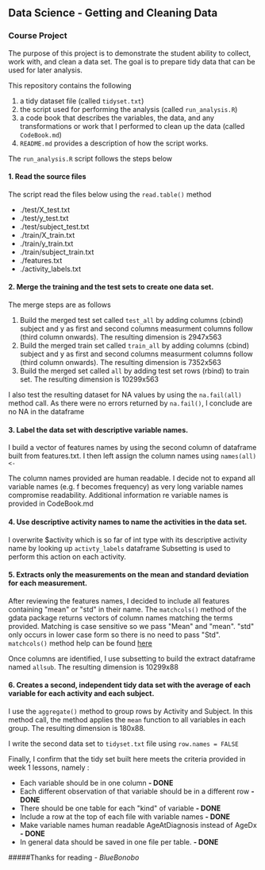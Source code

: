 ## Data Science - Getting and Cleaning Data
### Course Project

The purpose of this project is to demonstrate the student ability to collect, work with, and clean a data set. 
The goal is to prepare tidy data that can be used for later analysis. 

This repository contains the following
   1. a tidy dataset file (called `tidyset.txt`) 
   2. the script used for performing the analysis (called `run_analysis.R`) 
   3. a code book that describes the variables, the data, and any transformations or work that I performed to clean up the data (called `CodeBook.md`)
   4. `README.md` provides a description of how the script works. 

The `run_analysis.R` script follows the steps below 

#### 1. Read the source files

The script read the files below using the `read.table()` method 
- ./test/X_test.txt
- ./test/y_test.txt
- ./test/subject_test.txt
- ./train/X_train.txt
- ./train/y_train.txt
- ./train/subject_train.txt
- ./features.txt
- ./activity_labels.txt

#### 2. Merge the training and the test sets to create one data set.  

The merge steps are as follows

1. Build the merged test set called `test_all` by adding columns (cbind) subject and y as first and second columns measurment columns follow (third column onwards). The resulting dimension is 2947x563
2. Build the merged train set called `train_all` by adding columns (cbind) subject and y as first and second columns measurment columns follow (third column onwards). The resulting dimension is 7352x563
3. Build the merged set called `all` by adding test set rows (rbind) to train set. The resulting dimension is 10299x563

I also test the resulting dataset for NA values by using the `na.fail(all)` method call.
As there were no errors returned by `na.fail()`, I conclude are no NA in the dataframe


#### 3. Label the data set with descriptive variable names.  

I build a vector of features names by using the second column of dataframe built from features.txt. 
I then left assign the column names using `names(all)<-`

The column names provided are human readable. 
I decide not to expand all variable names (e.g. f becomes frequency) as very long variable names compromise readability. 
Additional information re variable names is provided in CodeBook.md 

#### 4. Use descriptive activity names to name the activities in the data set.

I overwrite $activity which is so far of int type with its descriptive activity name by looking up `activty_labels` dataframe
Subsetting is used to perform this action on each activity. 

#### 5. Extracts only the measurements on the mean and standard deviation for each measurement. 

After reviewing the features names, I decided to include all features containing "mean" or "std" in their name.
The `matchcols()` method of the gdata package returns vectors of column names matching the terms provided.
Matching is case sensitive so we pass "Mean" and "mean". "std" only occurs in lower case form so there is no need to pass "Std".
`matchcols()` method help can be found [here](http://svitsrv25.epfl.ch/R-doc/library/gdata/html/matchcols.html)

Once columns are identified, I use subsetting to build the extract dataframe named `allsub`. 
The resulting dimension is 10299x88

#### 6. Creates a second, independent tidy data set with the average of each variable for each activity and each subject. 

I use the `aggregate()` method to group rows by Activity and Subject. 
In this method call, the method applies the `mean` function to all variables in each group. 
The resulting dimension is 180x88.

I write the second data set to `tidyset.txt` file using `row.names = FALSE` 

Finally, I confirm that the tidy set built here meets the criteria provided in week 1 lessons, namely :
- Each variable should be in one column **- DONE**
- Each different observation of that variable should be in a different row **- DONE**
- There should be one table for each "kind" of variable **- DONE**
- Include a row at the top of each file with variable names **- DONE**
- Make variable names human readable AgeAtDiagnosis instead of AgeDx **- DONE**
- In general data should be saved in one file per table. **- DONE**



#####Thanks for reading
*- BlueBonobo*


